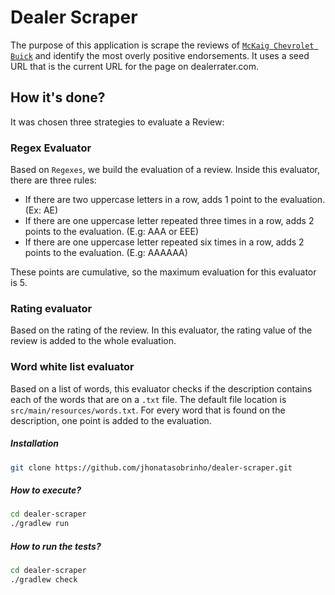 # Dealer Scraper

The purpose of this application is scrape the reviews of [`McKaig Chevrolet Buick`](https://www.dealerrater.com/dealer/McKaig-Chevrolet-Buick-A-Dealer-For-The-People-dealer-reviews-23685) and identify the most overly positive endorsements. It uses a seed URL that is the current URL for the page on dealerrater.com.

## How it's done?
It was chosen three strategies to evaluate a Review:

### Regex Evaluator
Based on `Regexes`, we build the evaluation of a review. Inside this evaluator, there are three rules:
 - If there are two uppercase letters in a row, adds 1 point to the evaluation. (Ex: AE)
 - If there are one uppercase letter repeated three times in a row, adds 2 points to the evaluation.  (E.g: AAA or EEE)
 - If there are one uppercase letter repeated six times in a row, adds 2 points to the evaluation. (E.g: AAAAAA)

These points are cumulative, so the maximum evaluation for this evaluator is 5.

### Rating evaluator
Based on the rating of the review. In this evaluator, the rating value of the review is added to the whole evaluation.

### Word white list evaluator
Based on a list of words, this evaluator checks if the description contains each of the words that are on a `.txt` file.
The default file location is `src/main/resources/words.txt`.
For every word that is found on the description, one point is added to the evaluation.

##### Installation
```sh
git clone https://github.com/jhonatasobrinho/dealer-scraper.git
```

##### How to execute?
```sh
cd dealer-scraper
./gradlew run
```

##### How to run the tests?
```sh
cd dealer-scraper
./gradlew check
```
